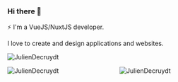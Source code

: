 ### Hi there 👋

⚡ I'm a VueJS/NuxtJS developer. 

I love to create and design applications and websites.

<p align="left"> <img src="https://komarev.com/ghpvc/?username=JulienDecruydt&label=Profile%20views&style=flat" alt="JulienDecruydt" /> </p>

<div align="center">
    <img align="left" src="https://github-readme-stats.vercel.app/api?username=JulienDecruydt&show_icons=true&locale=en&hide=contribs&rank_icon=github&theme=cobalt&hide_border=true" alt="JulienDecruydt" />
    <img align="center" src="https://github-readme-stats.vercel.app/api/top-langs/?username=JulienDecruydt&layout=compact&theme=cobalt&hide_border=true" alt="JulienDecruydt" /></p>
    
</div>
